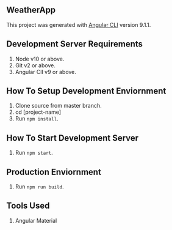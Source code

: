 ## WeatherApp

This project was generated with [Angular CLI](https://github.com/angular/angular-cli) version 9.1.1.

## Development Server Requirements

1.  Node v10 or above.
2.  Git v2 or above.
3.  Angular ClI v9 or above.

## How To Setup Development Enviornment

1.  Clone source from master branch.
2.  cd [project-name]
3.  Run `npm install`.

## How To Start Development Server

1.  Run `npm start`.

## Production Enviornment

1. Run `npm run build`.

## Tools Used

1.  Angular Material
